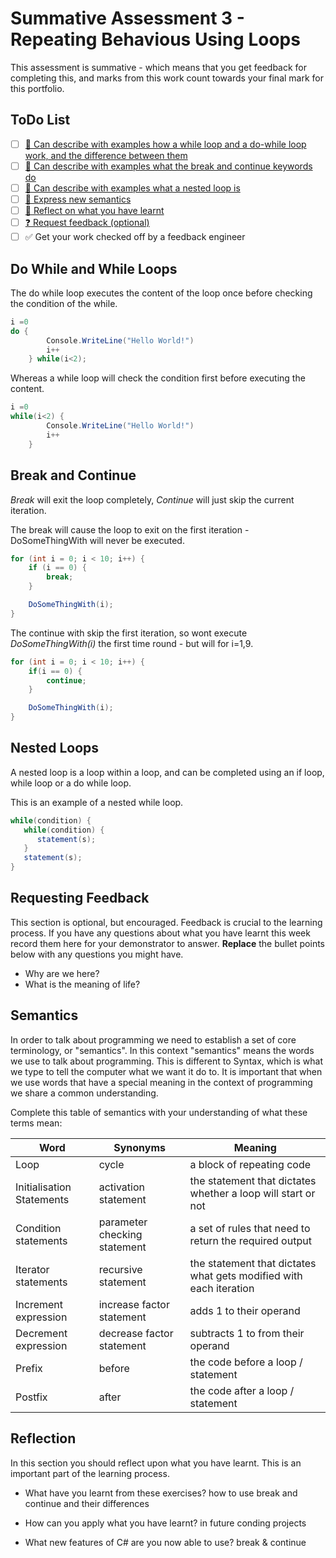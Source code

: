 # Summative Assessment 3 - Repeating Behavious Using Loops

This assessment is summative - which means that you get feedback for completing this, and marks from this work count towards your final mark for this portfolio.

## ToDo List

- [ ] [:key: Can describe with examples how a while loop and a do-while loop work, and the difference between them](#do-while-and-while-loops)
- [ ] [:key: Can describe with examples what the break and continue keywords do](#break-and-continue)
- [ ] [:key: Can describe with examples what a nested loop is](#nested-loops)
- [ ] [:speech_balloon: Express new semantics](#semantics)
- [ ] [:thought_balloon: Reflect on what you have learnt](#reflection)
- [ ] [:question: Request feedback (optional)](#requesting-feedback)
- [ ] :white_check_mark: Get your work checked off by a feedback engineer

## Do While and While Loops

The do while loop executes the content of the loop once before checking the condition of the while.
```cs
i =0
do {
        Console.WriteLine("Hello World!")
        i++
    } while(i<2);
```
Whereas a while loop will check the condition first before executing the content.
```cs
i =0
while(i<2) {
        Console.WriteLine("Hello World!")
        i++
    }
```


## Break and Continue

*Break* will exit the loop completely, *Continue* will just skip the current iteration.

The break will cause the loop to exit on the first iteration - DoSomeThingWith will never be executed.

```cs
for (int i = 0; i < 10; i++) {
    if (i == 0) {
        break;
    }

    DoSomeThingWith(i);
}
```

The continue with skip the first iteration, so wont execute *DoSomeThingWith(i)* the first time round - but will for i=1,9.

```cs
for (int i = 0; i < 10; i++) {
    if(i == 0) {
        continue;
    }

    DoSomeThingWith(i);
}
```

## Nested Loops

A nested loop is a loop within a loop, and can be completed using an if loop, while loop or a do while loop.

This is an example of a nested while loop.

```cs
while(condition) {
   while(condition) {
      statement(s);
   }
   statement(s);
}
```



## Requesting Feedback

This section is optional, but encouraged. Feedback is crucial to the learning process. If you have any questions about what you have learnt this week record them here for your demonstrator to answer. **Replace** the bullet points below with any questions you might have.
- Why are we here?
- What is the meaning of life?

## Semantics

In order to talk about programming we need to establish a set of core terminology, or "semantics". In this context "semantics" means the words we use to talk about programming. This is different to Syntax, which is what we type to tell the computer what we want it do to. It is important that when we use words that have
a special meaning in the context of programming we share a common understanding.

Complete this table of semantics with your understanding of what these terms mean:

| Word | Synonyms | Meaning |
|---|---|---|
|Loop| cycle| a block of repeating code |
|Initialisation Statements| activation statement| the statement that dictates whether a loop will start or not |
|Condition statements|parameter checking statement | a set of rules that need to return the required output|
|Iterator statements| recursive statement | the statement that dictates what gets modified with each iteration |
|Increment expression| increase factor statement | adds 1 to their operand|
|Decrement expression| decrease factor statement | subtracts 1 to from their operand|
|Prefix| before | the code before a loop / statement |
|Postfix| after | the code after a loop / statement  |


## Reflection
In this section you should reflect upon what you have learnt. This is an important part of the learning process.
- What have you learnt from these exercises?
how to use break and continue and their differences

- How can you apply what you have learnt?
in future conding projects

- What new features of C# are you now able to use?
break & continue

